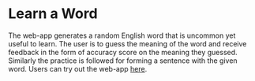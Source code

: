 # Learn a Word

The web-app generates a random English word that is uncommon yet useful to learn. The user is to guess the meaning of the word and receive feedback in the form of accuracy score on the meaning they guessed. Similarly the practice is followed for forming a sentence with the given word.
Users can try out the web-app [here](https://iakhil.github.io/learn_a_word/).